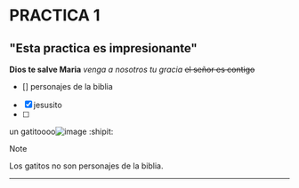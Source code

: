 # PRACTICA 1
## "Esta practica es impresionante"
**Dios te salve Maria**
_venga a nosotros tu gracia_ 
~~el señor es contigo~~
- [] personajes de la biblia
- [x] jesusito
- [ ] 
un gatitoooo![image](https://github.com/user-attachments/assets/0b1be436-7ce6-4e80-aa18-bdc565ad875b)
:shipit:
> [!NOTE]
> Los gatitos no son personajes de la biblia.
---
